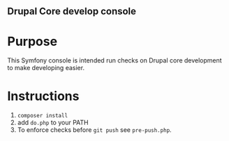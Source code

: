 ## Drupal Core develop console

# Purpose
This Symfony console is intended run checks on Drupal core development to make developing easier.


# Instructions
1. `composer install`
2. add `do.php` to your PATH
3. To enforce checks before `git push` see `pre-push.php`.


